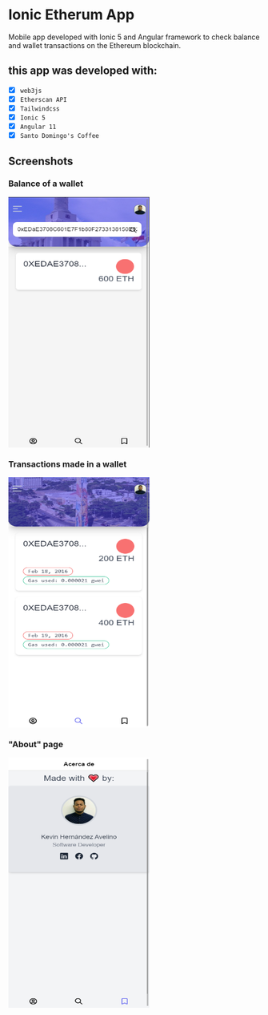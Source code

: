 # Ionic Etherum App 

<p>Mobile app developed with Ionic 5 and Angular framework to check balance and wallet transactions on the Ethereum blockchain.</p>

## this app was developed with: 

- [x] `web3js` 
- [x] `Etherscan API` 
- [x] `Tailwindcss`
- [x] `Ionic 5`
- [x] `Angular 11`
- [x] `Santo Domingo's Coffee`

## Screenshots

### Balance of a wallet
<img src="https://github.com/kevinHernandez05/ethwallet/blob/master/ss/blockchain.png?raw=true" align="center" height="500px" width="282px"/>

### Transactions made in a wallet
<img src="https://github.com/kevinHernandez05/ethwallet/blob/master/ss/transactions.png?raw=true" align="center" height="500px" width="282px"/>

### "About" page
<img src="https://github.com/kevinHernandez05/ethwallet/blob/master/ss/Acerca-de.png?raw=true" align="center" height="500px" width="282px"/>


